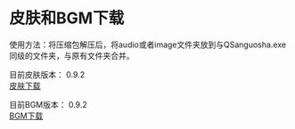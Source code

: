 # 皮肤和BGM下载

使用方法：将压缩包解压后，将audio或者image文件夹放到与QSanguosha.exe同级的文件夹，与原有文件夹合并。

目前皮肤版本： 0.9.2  
[皮肤下载]()

目前BGM版本： 0.9.2  
[BGM下载]()
